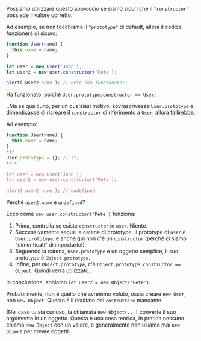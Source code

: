 Possiamo utilizzare questo approccio se siamo sicuri che il `"constructor"` possiede il valore corretto.

Ad esempio, se non tocchiamo il `"prototype"` di default, allora il codice funzionerà di sicuro:

```js run
function User(name) {
  this.name = name;
}

let user = new User('John');
let user2 = new user.constructor('Pete');

alert( user2.name ); // Pete (ha funzionato!)
```

Ha funzionato, poiché `User.prototype.constructor == User`.

..Ma se qualcuno, per un qualsiasi motivo, sovrascrivesse `User.prototype` e dimenticasse di ricreare il `constructor` di riferimento a `User`,  allora fallirebbe.

Ad esempio:

```js run
function User(name) {
  this.name = name;
}
*!*
User.prototype = {}; // (*)
*/!*

let user = new User('John');
let user2 = new user.constructor('Pete');

alert( user2.name ); // undefined
```

Perché `user2.name` è `undefined`?

Ecco come `new user.constructor('Pete')` funziona:

1. Prima, controlla se esiste `constructor` in `user`. Niente.
2. Successivamente segue la catena di prototype. Il prototype di `user` è `User.prototype`, e anche qui non c'è un `constructor` (perché ci siamo "dimenticati" di impostarlo!).
3. Seguendo la catena, `User.prototype` è un oggetto semplice, il suo prototype è `Object.prototype`. 
4. Infine, per `Object.prototype`, c'è `Object.prototype.constructor == Object`. Quindi verrà utilizzato.

In conclusione, abbiamo `let user2 = new Object('Pete')`. 

Probabilmente, non è quello che avremmo voluto, ossia creare `new User`, non `new Object`. Questo è il risultato del `costruttore` mancante.

(Nel caso tu sia curioso, la chiamata `new Object(...)` converte il suo argomento in un oggetto. Questa è una cosa teorica, in pratica nessuno chiama `new Object` con un valore, e generalmente non usiamo mai `new Object` per creare oggetti.

